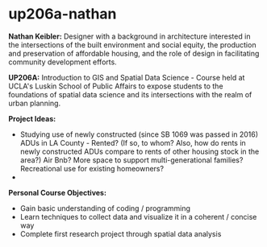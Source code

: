 # up206a-nathan
**Nathan Keibler:** Designer with a background in architecture interested in the intersections of the built environment and social equity, the production and preservation of affordable housing, and the role of design in facilitating community development efforts. 

**UP206A:** Introduction to GIS and Spatial Data Science - Course held at UCLA's Luskin School of Public Affairs to expose students to the foundations of spatial data science and its intersections with the realm of urban planning. 

**Project Ideas:** 
* Studying use of newly constructed (since SB 1069 was passed in 2016) ADUs in LA County - Rented? (If so, to whom? Also, how do rents in newly constructed ADUs compare to rents of other housing stock in the area?) Air Bnb? More space to support multi-generational families? Recreational use for existing homeowners?  
* 

**Personal Course Objectives:** 
* Gain basic understanding of coding / programming 
* Learn techniques to collect data and visualize it in a coherent / concise way
* Complete first research project through spatial data analysis
